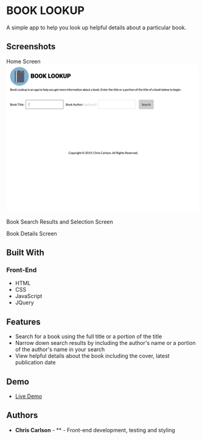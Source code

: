 # BOOK LOOKUP
A simple app to help you look up helpful details about a particular book.

## Screenshots
Home Screen
![Home Screen Screenshot](https://github.com/chriscarlsondev/book-lookup/blob/master/images/HomeScreenshot.png)

Book Search Results and Selection Screen

Book Details Screen

## Built With

### Front-End
* HTML
* CSS
* JavaScript
* JQuery

## Features

* Search for a book using the full title or a portion of the title
* Narrow down search results by including the author's name	or a portion of the author's name in your search
* View helpful details about the book including the cover, latest publication date

## Demo

- [Live Demo](https://chriscarlsondev.github.io/book-lookup/)

## Authors

* **Chris Carlson** - ** - Front-end development, testing and styling






